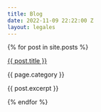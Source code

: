 ```yaml
---
title: Blog
date: 2022-11-09 22:22:00 Z
layout: legales
---
```


<section>

<div class="blog">
  {% for post in site.posts %}
    <div class="blogSingle">
        <img src="{{post.hero.image}}" alt="">
        <p class="blogTitle"><a href="{{ post.url }}">{{ post.title }}</a></p>
        <p>{{ page.category }}</p>
        <p>{{ post.excerpt }}</p>
    </div>
  {% endfor %}
</div>

</section>